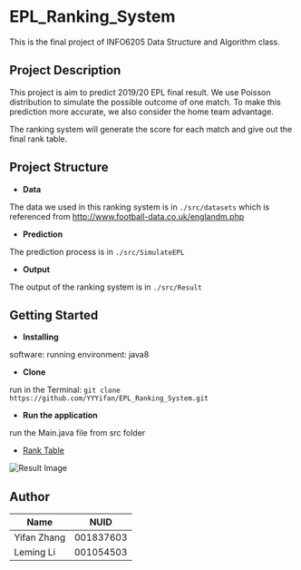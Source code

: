 # EPL_Ranking_System

This is the final project of INFO6205 Data Structure and Algorithm class.

## Project Description

This project is aim to predict 2019/20 EPL final result. We use Poisson distribution to simulate the possible outcome of one match. To make this prediction more accurate, we also consider the home team advantage.

The ranking system will generate the score for each match and give out the final rank table.

## Project Structure

- **Data**

 The data we used in this ranking system is in ```./src/datasets``` 
 which is referenced from http://www.football-data.co.uk/englandm.php

- **Prediction**

The prediction process is in ```./src/SimulateEPL```

- **Output**

The output of the ranking system is in ```./src/Result```

## Getting Started

- **Installing**

software: 
running environment: java8

- **Clone**

run in the Terminal:
```git clone https://github.com/YYYifan/EPL_Ranking_System.git```

- **Run the application**

run the Main.java file from src folder

- [Rank Table](./src/Result/EPL_RankingTable.csv)

![Result Image](./src/Result/RankTable.png)

## Author

| Name        | NUID      |
| ----------- | --------- |
| Yifan Zhang | 001837603 |
| Leming Li   | 001054503 |





